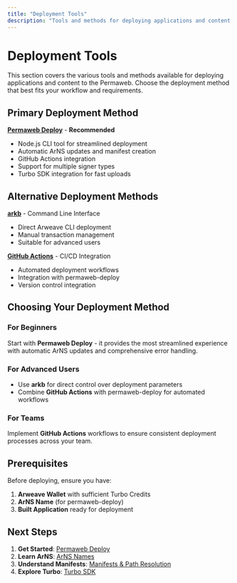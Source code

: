 ```yaml
---
title: "Deployment Tools"
description: "Tools and methods for deploying applications and content to the Permaweb"
---
```


# Deployment Tools

This section covers the various tools and methods available for deploying applications and content to the Permaweb. Choose the deployment method that best fits your workflow and requirements.

## Primary Deployment Method

**[Permaweb Deploy](permaweb-deploy.md)** - **Recommended**
- Node.js CLI tool for streamlined deployment
- Automatic ArNS updates and manifest creation
- GitHub Actions integration
- Support for multiple signer types
- Turbo SDK integration for fast uploads

## Alternative Deployment Methods

**[arkb](arkb.md)** - Command Line Interface
- Direct Arweave CLI deployment
- Manual transaction management
- Suitable for advanced users

**[GitHub Actions](github-action.md)** - CI/CD Integration
- Automated deployment workflows
- Integration with permaweb-deploy
- Version control integration

## Choosing Your Deployment Method

### For Beginners
Start with **Permaweb Deploy** - it provides the most streamlined experience with automatic ArNS updates and comprehensive error handling.

### For Advanced Users
- Use **arkb** for direct control over deployment parameters
- Combine **GitHub Actions** with permaweb-deploy for automated workflows

### For Teams
Implement **GitHub Actions** workflows to ensure consistent deployment processes across your team.

## Prerequisites

Before deploying, ensure you have:

1. **Arweave Wallet** with sufficient Turbo Credits
2. **ArNS Name** (for permaweb-deploy)
3. **Built Application** ready for deployment

## Next Steps

1. **Get Started**: [Permaweb Deploy](permaweb-deploy.md)
2. **Learn ArNS**: [ArNS Names](/concepts/arns)
3. **Understand Manifests**: [Manifests & Path Resolution](/concepts/manifests)
4. **Explore Turbo**: [Turbo SDK](https://docs.ardrive.io/docs/turbo/what-is-turbo.html)